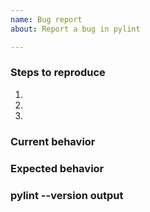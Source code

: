```yaml
---
name: Bug report
about: Report a bug in pylint

---
```


<!--
  Hi there! Thank you for discovering and submitting an issue.

  Before you submit this, make sure that the issue doesn't already exist
  or if it is not closed.

  Is your issue fixed on the preview release?: pip install pylint astroid --pre -U

-->

### Steps to reproduce
1.
2.
3.

### Current behavior


### Expected behavior


### pylint --version output

